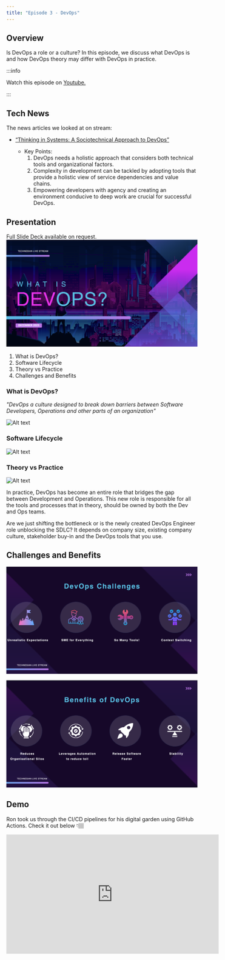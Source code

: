 ```yaml
---
title: "Episode 3 - DevOps"
--- 
```


## Overview

Is DevOps a role or a culture? In this episode, we discuss what DevOps is and how DevOps theory may differ with DevOps in practice.

:::info

Watch this episode on [Youtube.](https://www.youtube.com/watch?v=LWszEZ94FOc)

:::



## Tech News

The news articles we looked at on stream:

- [“Thinking in Systems: A Sociotechnical Approach to DevOps”](https://thenewstack.io/thinking-in-systems-a-sociotechnical-approach-to-devops/)

    - Key Points:
        1.	DevOps needs a holistic approach that considers both technical tools and organizational factors.
        2.	Complexity in development can be tackled by adopting tools that provide a holistic view of service dependencies and value chains.
        3.	Empowering developers with agency and creating an environment conducive to deep work are crucial for successful DevOps.


## Presentation

Full Slide Deck available on request.
![Alt text](<images/what_is_devops.png>)


1. What is DevOps?
2. Software Lifecycle
3. Theory vs Practice
4. Challenges and Benefits 

### What is DevOps? 

_"DevOps a culture designed to break down barriers between Software Developers, Operations and other parts of an organization"_


![Alt text](<images/what_is_devops.gif>)

### Software Lifecycle

![Alt text](<images/software_lifecycle.gif>)


### Theory vs Practice 

![Alt text](<images/theory_vs_practice.gif>)

In practice, DevOps has become an entire role that bridges the gap between Development and Operations. This new role is responsible for all the tools and processes that in theory, should be owned by both the Dev and Ops teams. 

Are we just shifting the bottleneck or is the newly created DevOps Engineer role unblocking the SDLC? It depends on company size, existing company culture, stakeholder buy-in and the DevOps tools that you use.

## Challenges and Benefits

![Alt text](<images/devops_challenges.png>)

![Alt text](<images/devops_benefits.png>)

## Demo

Ron took us through the CI/CD pipelines for his digital garden using GitHub Actions. Check it out below 👇🏽

<iframe width="560" height="315" src="https://www.youtube.com/embed/LWszEZ94FOc?si=bORAYgAu4rn1evP4&amp;controls=0&amp;start=2121" title="YouTube video player" frameborder="0" allow="accelerometer; autoplay; clipboard-write; encrypted-media; gyroscope; picture-in-picture; web-share" allowfullscreen></iframe>